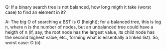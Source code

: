 Q: If a binary search tree is not balanced, how long migth it take (worst case) to find an element in it?

A: The big O of searching a BST is O (height); for a balanced tree, this is log n, where n is the number of nodes, but an unbalanced tree could have a heigth of n (if, say, the root node has the largest value, its child node has the second highest value, etc., forming what is essentially a linked list). So, worst case: O (n)